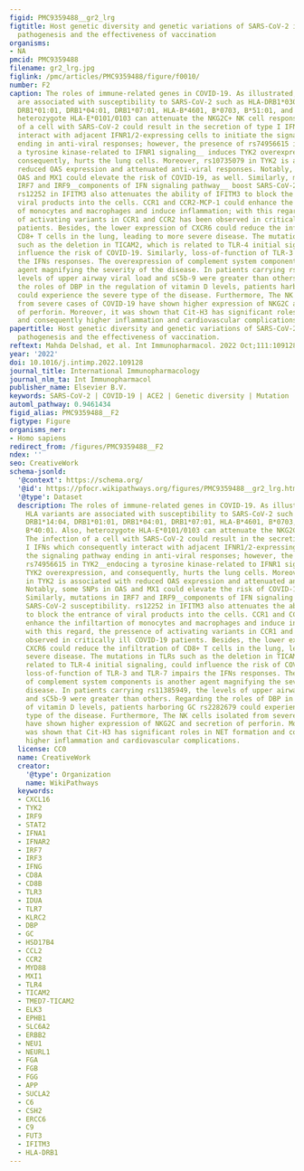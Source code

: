 ```yaml
---
figid: PMC9359488__gr2_lrg
figtitle: Host genetic diversity and genetic variations of SARS-CoV-2 in COVID-19
  pathogenesis and the effectiveness of vaccination
organisms:
- NA
pmcid: PMC9359488
filename: gr2_lrg.jpg
figlink: /pmc/articles/PMC9359488/figure/f0010/
number: F2
caption: The roles of immune-related genes in COVID-19. As illustrated, some HLA variants
  are associated with susceptibility to SARS-CoV-2 such as HLA-DRB1*0301, DRB1*14:04,
  DRB1*01:01, DRB1*04:01, DRB1*07:01, HLA-B*4601, B*0703, B*51:01, and B*40:01. Also,
  heterozygote HLA-E*0101/0103 can attenuate the NKG2C+ NK cell responses. The infection
  of a cell with SARS-CoV-2 could result in the secretion of type I IFNs which consequently
  interact with adjacent IFNR1/2-expressing cells to initiate the signaling pathway
  ending in anti-viral responses; however, the presence of rs74956615 in TYK2__endocing
  a tyrosine kinase-related to IFNR1 signaling__ induces TYK2 overexpression, and
  consequently, hurts the lung cells. Moreover, rs10735079 in TYK2 is associated with
  reduced OAS expression and attenuated anti-viral responses. Notably, some SNPs in
  OAS and MX1 could elevate the risk of COVID-19, as well. Similarly, mutations in
  IRF7 and IRF9__components of IFN signaling pathway__ boost SARS-CoV-2 susceptibility.
  rs12252 in IFITM3 also attenuates the ability of IFITM3 to block the entrance of
  viral products into the cells. CCR1 and CCR2-MCP-1 could enhance the infiltartion
  of monocytes and macrophages and induce inflammation; with this regard, the pressence
  of activating variants in CCR1 and CCR2 has been observed in critically ill COVID-19
  patients. Besides, the lower expression of CXCR6 could reduce the infiltration of
  CD8+ T cells in the lung, leading to more severe disease. The mutations in TLRs
  such as the deletion in TICAM2, which is related to TLR-4 initial signaling, could
  influence the risk of COVID-19. Similarly, loss-of-function of TLR-3 and TLR-7 impairs
  the IFNs responses. The overexpression of complement system components is another
  agent magnifying the severity of the disease. In patients carrying rs11385949, the
  levels of upper airway viral load and sC5b-9 were greater than others. Regarding
  the roles of DBP in the regulation of vitamin D levels, patients harboring GC rs2282679
  could experience the severe type of the disease. Furthermore, The NK cells isolated
  from severe cases of COVID-19 have shown higher expression of NKG2C and secretion
  of perforin. Moreover, it was shown that Cit-H3 has significant roles in NET formation
  and consequently higher inflammation and cardiovascular complications.
papertitle: Host genetic diversity and genetic variations of SARS-CoV-2 in COVID-19
  pathogenesis and the effectiveness of vaccination.
reftext: Mahda Delshad, et al. Int Immunopharmacol. 2022 Oct;111:109128-109128.
year: '2022'
doi: 10.1016/j.intimp.2022.109128
journal_title: International Immunopharmacology
journal_nlm_ta: Int Immunopharmacol
publisher_name: Elsevier B.V.
keywords: SARS-CoV-2 | COVID-19 | ACE2 | Genetic diversity | Mutation | Vaccine
automl_pathway: 0.9461434
figid_alias: PMC9359488__F2
figtype: Figure
organisms_ner:
- Homo sapiens
redirect_from: /figures/PMC9359488__F2
ndex: ''
seo: CreativeWork
schema-jsonld:
  '@context': https://schema.org/
  '@id': https://pfocr.wikipathways.org/figures/PMC9359488__gr2_lrg.html
  '@type': Dataset
  description: The roles of immune-related genes in COVID-19. As illustrated, some
    HLA variants are associated with susceptibility to SARS-CoV-2 such as HLA-DRB1*0301,
    DRB1*14:04, DRB1*01:01, DRB1*04:01, DRB1*07:01, HLA-B*4601, B*0703, B*51:01, and
    B*40:01. Also, heterozygote HLA-E*0101/0103 can attenuate the NKG2C+ NK cell responses.
    The infection of a cell with SARS-CoV-2 could result in the secretion of type
    I IFNs which consequently interact with adjacent IFNR1/2-expressing cells to initiate
    the signaling pathway ending in anti-viral responses; however, the presence of
    rs74956615 in TYK2__endocing a tyrosine kinase-related to IFNR1 signaling__ induces
    TYK2 overexpression, and consequently, hurts the lung cells. Moreover, rs10735079
    in TYK2 is associated with reduced OAS expression and attenuated anti-viral responses.
    Notably, some SNPs in OAS and MX1 could elevate the risk of COVID-19, as well.
    Similarly, mutations in IRF7 and IRF9__components of IFN signaling pathway__ boost
    SARS-CoV-2 susceptibility. rs12252 in IFITM3 also attenuates the ability of IFITM3
    to block the entrance of viral products into the cells. CCR1 and CCR2-MCP-1 could
    enhance the infiltartion of monocytes and macrophages and induce inflammation;
    with this regard, the pressence of activating variants in CCR1 and CCR2 has been
    observed in critically ill COVID-19 patients. Besides, the lower expression of
    CXCR6 could reduce the infiltration of CD8+ T cells in the lung, leading to more
    severe disease. The mutations in TLRs such as the deletion in TICAM2, which is
    related to TLR-4 initial signaling, could influence the risk of COVID-19. Similarly,
    loss-of-function of TLR-3 and TLR-7 impairs the IFNs responses. The overexpression
    of complement system components is another agent magnifying the severity of the
    disease. In patients carrying rs11385949, the levels of upper airway viral load
    and sC5b-9 were greater than others. Regarding the roles of DBP in the regulation
    of vitamin D levels, patients harboring GC rs2282679 could experience the severe
    type of the disease. Furthermore, The NK cells isolated from severe cases of COVID-19
    have shown higher expression of NKG2C and secretion of perforin. Moreover, it
    was shown that Cit-H3 has significant roles in NET formation and consequently
    higher inflammation and cardiovascular complications.
  license: CC0
  name: CreativeWork
  creator:
    '@type': Organization
    name: WikiPathways
  keywords:
  - CXCL16
  - TYK2
  - IRF9
  - STAT2
  - IFNA1
  - IFNAR2
  - IRF7
  - IRF3
  - IFNG
  - CD8A
  - CD8B
  - TLR3
  - IDUA
  - TLR7
  - KLRC2
  - DBP
  - GC
  - HSD17B4
  - CCL2
  - CCR2
  - MYD88
  - MXI1
  - TLR4
  - TICAM2
  - TMED7-TICAM2
  - ELK3
  - EPHB1
  - SLC6A2
  - ERBB2
  - NEU1
  - NEURL1
  - FGA
  - FGB
  - FGG
  - APP
  - SUCLA2
  - C6
  - CSH2
  - ERCC6
  - C9
  - FUT3
  - IFITM3
  - HLA-DRB1
---
```


